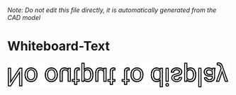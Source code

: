 ###### Note: Do not edit this file directly, it is automatically generated from the CAD model

# Whiteboard-Text

![](/project.svg)



 

